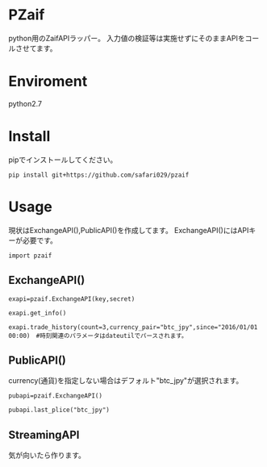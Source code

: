 # PZaif

python用のZaifAPIラッパー。
入力値の検証等は実施せずにそのままAPIをコールさせてます。

# Enviroment
 python2.7

# Install

pipでインストールしてください。

```
pip install git+https://github.com/safari029/pzaif
```

# Usage

現状はExchangeAPI(),PublicAPI()を作成してます。
ExchangeAPI()にはAPIキーが必要です。

```
import pzaif
```

## ExchangeAPI()

```
exapi=pzaif.ExchangeAPI(key,secret)

exapi.get_info()

exapi.trade_history(count=3,currency_pair="btc_jpy",since="2016/01/01 00:00)　#時刻関連のパラメータはdateutilでパースされます。
```

## PublicAPI()

currency(通貨)を指定しない場合はデフォルト"btc_jpy"が選択されます。

```
pubapi=pzaif.ExchangeAPI()

pubapi.last_plice("btc_jpy")
```

## StreamingAPI
気が向いたら作ります。